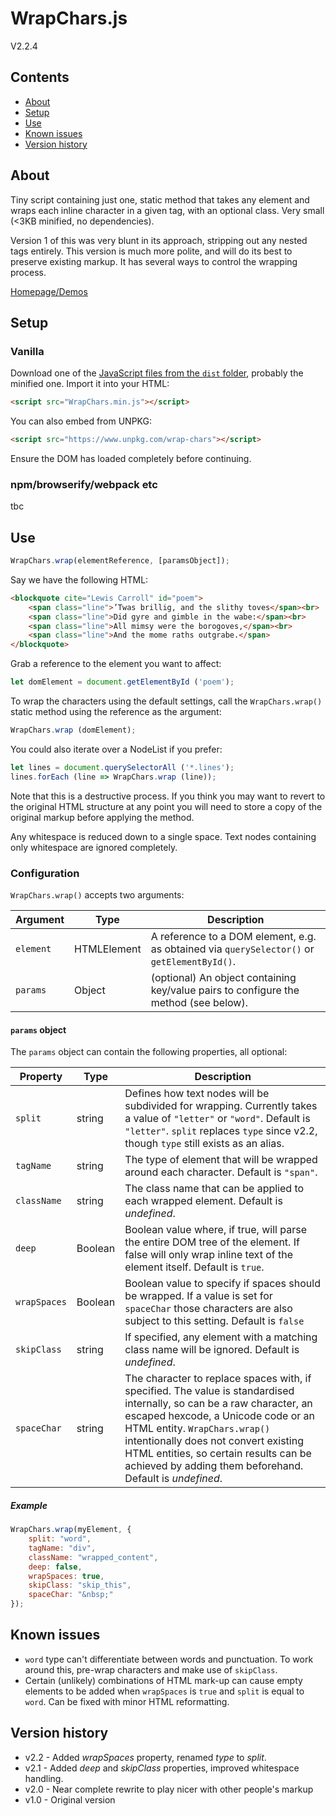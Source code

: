 
# WrapChars.js

V2.2.4

## Contents

- [About](#about)
- [Setup](#setup)
- [Use](#use)
- [Known issues](#known-issues)
- [Version history](#version-history)

## About

Tiny script containing just one, static method that takes any element and wraps each inline character in a given tag, with an optional class. Very small (<3KB minified, no dependencies).

Version 1 of this was very blunt in its approach, stripping out any nested tags entirely. This version is much more polite, and will do its best to preserve existing markup. It has several ways to control the wrapping process.

[Homepage/Demos](http://lab.adasha.com/components/wrap-chars/index.html)

## Setup

### Vanilla

Download one of the [JavaScript files from the `dist` folder](https://github.com/Adasha/wrap-chars/tree/master/dist), probably the minified one.
Import it into your HTML:

```HTML
<script src="WrapChars.min.js"></script>
```

You can also embed from UNPKG:

```HTML
<script src="https://www.unpkg.com/wrap-chars"></script>
```

Ensure the DOM has loaded completely before continuing.

### npm/browserify/webpack etc

tbc

## Use

```javascript
WrapChars.wrap(elementReference, [paramsObject]);
```

Say we have the following HTML:

```HTML
<blockquote cite="Lewis Carroll" id="poem">
    <span class="line">’Twas brillig, and the slithy toves</span><br>
    <span class="line">Did gyre and gimble in the wabe:</span><br>
    <span class="line">All mimsy were the borogoves,</span><br>
    <span class="line">And the mome raths outgrabe.</span>
</blockquote>
```

Grab a reference to the element you want to affect:

```javascript
let domElement = document.getElementById ('poem');
```

To wrap the characters using the default settings, call the `WrapChars.wrap()` static method using the reference as the argument:

```javascript
WrapChars.wrap (domElement);
```

You could also iterate over a NodeList if you prefer:

```javascript
let lines = document.querySelectorAll ('*.lines');
lines.forEach (line => WrapChars.wrap (line));
```

Note that this is a destructive process. If you think you may want to revert to the original HTML structure at any point you will need to store a copy of the original markup before applying the method.

Any whitespace is reduced down to a single space. Text nodes containing only whitespace are ignored completely.

### Configuration

`WrapChars.wrap()` accepts two arguments:

| Argument | Type | Description |
| --- | --- | --- |
| `element` | HTMLElement | A reference to a DOM element, e.g. as obtained via `querySelector()` or `getElementById()`. |
| `params` | Object | (optional) An object containing key/value pairs to configure the method (see below). |

#### `params` object

The `params` object can contain the following properties, all optional:

| Property | Type | Description |
| --- | --- | --- |
| `split` | string | Defines how text nodes will be subdivided for wrapping. Currently takes a value of `"letter"` or `"word"`. Default is `"letter"`. `split` replaces `type` since v2.2, though `type` still exists as an alias. |
| `tagName` | string | The type of element that will be wrapped around each character. Default is `"span"`. |
| `className` | string | The class name that can be applied to each wrapped element. Default is *undefined*. |
| `deep` | Boolean | Boolean value where, if true, will parse the entire DOM tree of the element. If false will only wrap inline text of the element itself. Default is `true`. |
| `wrapSpaces` | Boolean | Boolean value to specify if spaces should be wrapped. If a value is set for `spaceChar` those characters are also subject to this setting. Default is `false` |
| `skipClass` | string | If specified, any element with a matching class name will be ignored. Default is *undefined*. |
| `spaceChar` | string | The character to replace spaces with, if specified. The value is standardised internally, so can be a raw character, an escaped hexcode, a Unicode code or an HTML entity. `WrapChars.wrap()` intentionally does not convert existing HTML entities, so certain results can be achieved by adding them beforehand. Default is *undefined*. |

##### Example

```javascript
WrapChars.wrap(myElement, {
    split: "word",
    tagName: "div",
    className: "wrapped_content",
    deep: false,
    wrapSpaces: true,
    skipClass: "skip_this",
    spaceChar: "&nbsp;"
});
```

## Known issues

- `word` type can't differentiate between words and punctuation. To work around this, pre-wrap characters and make use of `skipClass`.
- Certain (unlikely) combinations of HTML mark-up can cause empty elements to be added when `wrapSpaces` is `true` and `split` is equal to `word`. Can be fixed with minor HTML reformatting.

## Version history

- v2.2 - Added *wrapSpaces* property, renamed *type* to *split*.
- v2.1 - Added *deep* and *skipClass* properties, improved whitespace handling.
- v2.0 - Near complete rewrite to play nicer with other people's markup
- v1.0 - Original version
